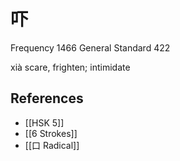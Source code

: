# 吓
Frequency 1466
General Standard 422

xià
scare, frighten; intimidate

## References
- [[HSK 5]]
- [[6 Strokes]]
- [[口 Radical]]